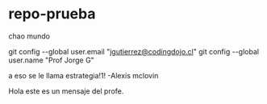 # repo-prueba

chao mundo



git config --global user.email "jgutierrez@codingdojo.cl"
git config --global user.name "Prof Jorge G"

a eso se le llama estrategia!1! -Alexis mclovin

Hola este es un mensaje del profe.
